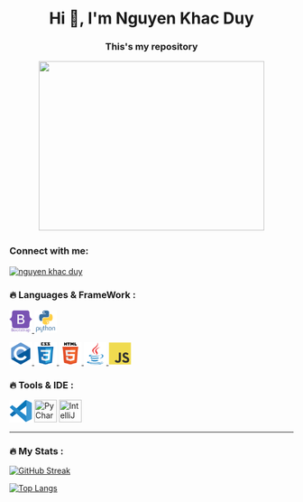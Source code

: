 <h1 align="center">Hi 👋, I'm Nguyen Khac Duy</h1>
<h3 align="center">This's my repository</h3>


<div align="center">
  <img src="https://i.imgur.com/OOpRj.gif" width="400" height="300"/>
</div>
<h3 align="left">Connect with me:</h3>
<p align="left">
<a href="https://www.facebook.com/NguyenKhacDuy1512ss" target="blank"><img align="center" src="https://raw.githubusercontent.com/rahuldkjain/github-profile-readme-generator/master/src/images/icons/Social/facebook.svg" alt="nguyen khac duy" height="30" width="40" /></a>
</p>


### :fire: Languages & FrameWork :

<p align="left">
 <a href="https://getbootstrap.com" target="_blank" rel="noreferrer">
  <img src="https://raw.githubusercontent.com/devicons/devicon/master/icons/bootstrap/bootstrap-plain-wordmark.svg" alt="bootstrap" width="40" height="40"/> </a>
  <a target="_blank" rel="noreferrer"><img src="https://github.com/devicons/devicon/blob/master/icons/python/python-original-wordmark.svg" title="Python" **alt="Python" width="40" height="40"/></a>
  

   <a href="https://www.cprogramming.com/" target="_blank" rel="noreferrer"> <img src="https://raw.githubusercontent.com/devicons/devicon/master/icons/c/c-original.svg" alt="c" width="40" height="40"/> </a> <a href="https://www.w3schools.com/css/" target="_blank" rel="noreferrer"> <img src="https://raw.githubusercontent.com/devicons/devicon/master/icons/css3/css3-original-wordmark.svg" alt="css3" width="40" height="40"/> </a> <a href="https://www.w3.org/html/" target="_blank" rel="noreferrer"> <img src="https://raw.githubusercontent.com/devicons/devicon/master/icons/html5/html5-original-wordmark.svg" alt="html5" width="40" height="40"/> </a> <a href="https://www.java.com" target="_blank" rel="noreferrer"> <img src="https://raw.githubusercontent.com/devicons/devicon/master/icons/java/java-original.svg" alt="java" width="40" height="40"/> </a> <a href="https://developer.mozilla.org/en-US/docs/Web/JavaScript" target="_blank" rel="noreferrer"> <img src="https://raw.githubusercontent.com/devicons/devicon/master/icons/javascript/javascript-original.svg" alt="javascript" width="40" height="40"/> </a> 
   </p>

### :fire: Tools & IDE :

<p align="left">
<a href="https://code.visualstudio.com/"><img src="https://github.com/devicons/devicon/blob/master/icons/vscode/vscode-original.svg" title="VSCode" **alt="VSCode" width="40" height="40"/></a>
<a href="https://www.jetbrains.com/pycharm/"><img src="https://upload.wikimedia.org/wikipedia/commons/1/1d/PyCharm_Icon.svg" title="PyCharm" **alt="PyCharm" width="40" height="40"/></a>
<a href="https://www.jetbrains.com/idea/"><img src="https://upload.wikimedia.org/wikipedia/commons/9/9c/IntelliJ_IDEA_Icon.svg" title="IntelliJ" **alt="IntelliJ" width="40" height="40"/></a>

</p>

---

### :fire: My Stats :
[![GitHub Streak](http://github-readme-streak-stats.herokuapp.com?user=Duy-Dev1512&theme=algolia&date_format=j%20M%5B%20Y%5D)](https://git.io/streak-stats)

[![Top Langs](https://github-readme-stats.vercel.app/api/top-langs/?username=Duy-Dev1512&layout=compact)](https://github.com/Duy-Dev1512/github-readme-stats)

